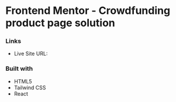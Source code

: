 # Frontend Mentor - Crowdfunding product page solution

### Links

- Live Site URL:

### Built with

- HTML5
- Tailwind CSS
- React
